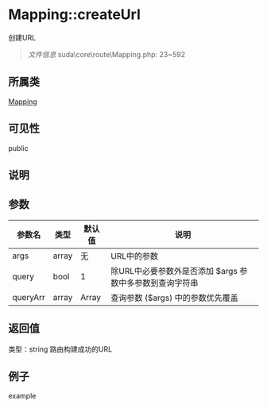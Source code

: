 # Mapping::createUrl
创建URL
> *文件信息* suda\core\route\Mapping.php: 23~592
## 所属类 

[Mapping](../Mapping.md)

## 可见性

  public  
## 说明



## 参数

| 参数名 | 类型 | 默认值 | 说明 |
|--------|-----|-------|-------|
| args |  array | 无 |  URL中的参数 |
| query |  bool | 1 |  除URL中必要参数外是否添加 $args 参数中多参数到查询字符串 |
| queryArr |  array | Array |  查询参数 ($args) 中的参数优先覆盖 |

## 返回值
类型：string
 路由构建成功的URL

## 例子

example
